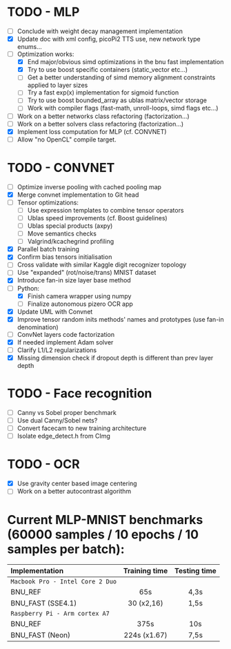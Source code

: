 # TODO - MLP
- [ ] Conclude with weight decay management implementation
- [x] Update doc with xml config, picoPi2 TTS use, new network type enums...
- [ ] Optimization works:
    - [x] End major/obvious simd optimizations in the bnu fast implementation
    - [x] Try to use boost specific containers (static_vector etc...)
    - [ ] Get a better understanding of simd memory alignment constraints applied to layer sizes
    - [ ] Try a fast exp(x) implementation for sigmoid function
    - [ ] Try to use boost bounded_array as ublas matrix/vector storage
    - [ ] Work with compiler flags (fast-math, unroll-loops, simd flags etc...)
- [ ] Work on a better networks class refactoring (factorization...)
- [ ] Work on a better solvers class refactoring (factorization...)
- [x] Implement loss computation for MLP (cf. CONVNET)
- [ ] Allow "no OpenCL" compile target.

# TODO - CONVNET
- [ ] Optimize inverse pooling with cached pooling map
- [x] Merge convnet implementation to Git head
- [ ] Tensor optimizations:
    - [ ] Use expression templates to combine tensor operators
    - [ ] Ublas speed improvements (cf. Boost guidelines)
    - [ ] Ublas special products (axpy)
    - [ ] Move semantics checks
    - [ ] Valgrind/kcachegrind profiling
- [x] Parallel batch training
- [x] Confirm bias tensors initialisation
- [ ] Cross validate with similar Kaggle digit recognizer topology
- [ ] Use "expanded" (rot/noise/trans) MNIST dataset
- [x] Introduce fan-in size layer base method
- [ ] Python:
    - [x] Finish camera wrapper using numpy
    - [ ] Finalize autonomous pizero OCR app
- [x] Update UML with Convnet
- [x] Improve tensor random inits methods' names and prototypes (use fan-in denomination)
- [ ] ConvNet layers code factorization
- [x] If needed implement Adam solver
- [ ] Clarify L1/L2 regularizations
- [x] Missing dimension check if dropout depth is different than prev layer depth

# TODO - Face recognition
- [ ] Canny vs Sobel proper benchmark
- [ ] Use dual Canny/Sobel nets?
- [ ] Convert facecam to new training architecture
- [ ] Isolate edge_detect.h from CImg

# TODO - OCR
- [x] Use gravity center based image centering
- [ ] Work on a better autocontrast algorithm

# Current MLP-MNIST benchmarks (60000 samples / 10 epochs / 10 samples per batch):

| Implementation | Training time | Testing time |
| :--- | :---: | :---: |
| `Macbook Pro - Intel Core 2 Duo` | | |
| BNU_REF | 65s | 4,3s |
| BNU_FAST (SSE4.1) | 30 (x2,16) | 1,5s |
| `Raspberry Pi - Arm cortex A7` | | |
| BNU_REF | 375s | 10s |
| BNU_FAST (Neon) | 224s (x1.67) | 7,5s |
